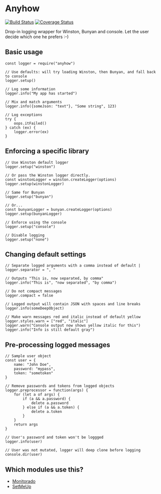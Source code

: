 # Anyhow

[![Build Status](https://img.shields.io/travis/igoramadas/anyhow.svg?style=flat-square)](https://travis-ci.org/igoramadas/anyhow)
[![Coverage Status](https://img.shields.io/coveralls/github/igoramadas/anyhow.svg?style=flat-square)](https://coveralls.io/github/igoramadas/anyhow?branch=master)

Drop-in logging wrapper for Winston, Bunyan and console. Let the user decide which one he prefers :-)

## Basic usage

    const logger = require("anyhow")

    // Use defaults: will try loading Winston, then Bunyan, and fall back to console
    logger.setup()

    // Log some information
    logger.info("My app has started")

    // Mix and match arguments
    logger.info({someJson: "text"}, "Some string", 123)

    // Log exceptions
    try {
        oops.itFailed()
    } catch (ex) {
        logger.error(ex)
    }

## Enforcing a specific library

    // Use Winston default logger
    logger.setup("winston")

    // Or pass the Winston logger directly.
    const winstonLogger = winston.createLogger(options)
    logger.setup(winstonLogger)

    // Same for Bunyan
    logger.setup("bunyan")

    // Or...
    const bunyanLogger = bunyan.createLogger(options)
    logger.setup(bunyanLogger)

    // Enforce using the console
    logger.setup("console")

    // Disable logging
    logger.setup("none")

## Changing default settings

    // Separate logged arguments with a comma instead of default |
    logger.separator = ", "

    // Outputs "This is, now separated, by comma"
    logger.info("This is", "now separated", "by comma")

    // Do not compact messages
    logger.compact = false

    // Logged output will contain JSON with spaces and line breaks
    logger.info(someDeepObject)

    // Make warn messages red and italic instead of default yellow
    logger.styles.warn = ["red", "italic"]
    logger.warn("Console output now shows yellow italic for this")
    logger.info("Info is still default gray")

## Pre-processing logged messages

    // Sample user object
    const user = {
        name: "John Doe",
        password: "mypass",
        token: "sometoken"
    }

    // Remove passwords and tokens from logged objects
    logger.preprocessor = function(args) {
        for (let a of args) {
            if (a && a.password) {
                delete a.password
            } else if (a && a.token) {
                delete a.token
            }
        }
        return args
    }

    // User's password and token won't be loggged
    logger.info(user)

    // User was not mutated, logger will deep clone before logging
    console.dir(user)

## Which modules use this?

* [Monitorado](https://travis-ci.org/igoramadas/monitorado)
* [SetMeUp](https://travis-ci.org/igoramadas/setmeup)
